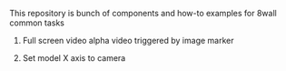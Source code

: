 This repository is bunch of components and how-to examples for 8wall common tasks

1. Full screen video alpha video triggered by image marker

2. Set model X axis to camera
